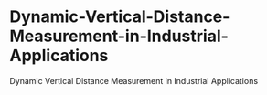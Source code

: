 # Dynamic-Vertical-Distance-Measurement-in-Industrial-Applications
Dynamic Vertical Distance Measurement in Industrial Applications

